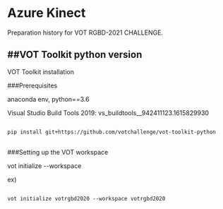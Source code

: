 # Azure Kinect

Preparation history for VOT RGBD-2021 CHALLENGE.

##VOT Toolkit python version
-------------------------------------
VOT Toolkit installation

###Prerequisites

anaconda env, python==3.6
 
Visual Studio Build Tools 2019: vs_buildtools__942411123.1615829930 

<pre>
<code>
pip install git+https://github.com/votchallenge/vot-toolkit-python
</code>
</pre>



###Setting up the VOT workspace

vot initialize <stack-name> --workspace <work-space-path>
  
ex)
<pre>
<code>
vot initialize votrgbd2020 --workspace votrgbd2020
</code>
</pre>


